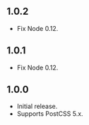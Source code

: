 ## 1.0.2
- Fix Node 0.12.

## 1.0.1
- Fix Node 0.12.

## 1.0.0
- Initial release.
- Supports PostCSS 5.x.
